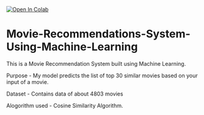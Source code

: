 <a href="https://colab.research.google.com/github/unnatichitra/Movie-Recommendation-System/blob/main/Movie_Recommendation_System_using_Machine_Learning.ipynb" target="_parent"><img src="https://colab.research.google.com/assets/colab-badge.svg" alt="Open In Colab"/></a>
# Movie-Recommendations-System-Using-Machine-Learning
This is a Movie Recommendation System built using Machine Learning.

Purpose - My model predicts the list of top 30 similar movies based on your input of a movie.

Dataset - Contains data of about 4803 movies

Alogorithm used - Cosine Similarity Algorithm.
